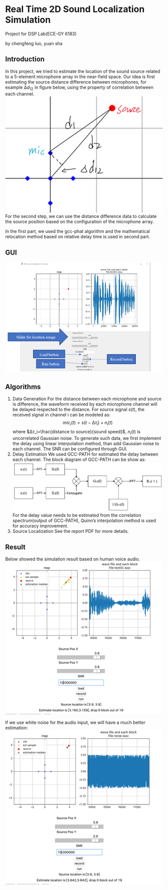 # Real Time 2D Sound Localization Simulation
Project for DSP Lab(ECE-GY 6183)

by chengfeng luo, yuan sha

## Introduction
In this project, we tried to estimate the location of the sound source related to a 5-element microphone array in the near-field space. Our idea is first estimating the source distance difference between microphones, for example $∆d_{12}$ in figure below, using the property of correlation between each channel.
![Source distance difference between mics](./f1.png) 
For the second step, we can use the distance difference data to calculate the source position based on the configuration of the microphone array.

In the first part, we used the gcc-phat algorithm and the mathematical relocation method based on relative delay time is used in second part.

## GUI
![Source distance difference between mics](./gui.png) 

## Algorithms
 1. Data Generation
  For the distance between each microphone and source is difference, the waveform received by each microphone channel will be delayed respected to the distance. For source signal $s(t)$, the received signal in channel i can be modeled as:
$$
mic_i (t)=s(t-∆τ_i )+n_i (t)
$$
where $∆τ_i=\frac{distance to source}{sound speed}$, $n_i (t)$ is uncorrelated Gaussian noise.
	To generate such data, we first implement the delay using linear interpolation method, than add Gaussian noise to each channel. The SNR can be configured through GUI.
 2. Delay Estimation
 We used GCC-PATH for estimated the delay between each channel. The block diagram of GCC-PATH can be show as:
![Block diagram of GCC-PATH](./f2.png) 
 For the delay value needs to be estimated from the correlation spectrum(output of GCC-PATH), Quinn’s interpolation method is used for accuracy improvement.
  3. Source Localization
  See the report PDF for more details.

## Result
Below showed the simulation result based on human voice audio.
![human voice signal result](./result_human_voice.png) 

If we use white noise for the audio input, we will have a much better estimation:
![noise signal result](./result_noise.png) 
